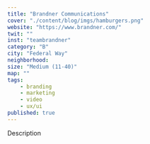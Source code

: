```yaml
---
title: "Brandner Communications"
cover: "./content/blog/imgs/hamburgers.png"
website: "https://www.brandner.com/"
twit: ""
inst: "teambrandner"
category: "B"
city: "Federal Way"
neighborhood:
size: "Medium (11-40)"
map: ""
tags:
    - branding
    - marketing
    - video
    - ux/ui
published: true
---
```


Description
